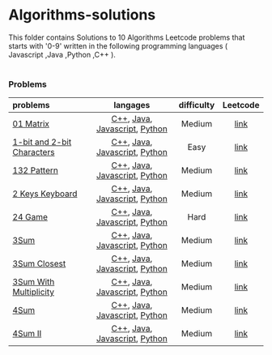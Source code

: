 # Algorithms-solutions
This folder contains Solutions to 10 Algorithms Leetcode problems that starts with '0-9' written in the following programming languages ( Javascript ,Java ,Python ,C++ ).<br><br>
### Problems ###
|problems|langages|difficulty|Leetcode|
|:-------|:------:|:--------:|:------:|
|[01 Matrix](https://github.com/AnasImloul/Leetcode-solutions/tree/main/algorithms/0-9/01%20Matrix/)|[C++](https://github.com/AnasImloul/Leetcode-solutions/tree/main/algorithms/0-9/01%20Matrix/01%20Matrix.cpp), [Java](https://github.com/AnasImloul/Leetcode-solutions/tree/main/algorithms/0-9/01%20Matrix/01%20Matrix.java), [Javascript](https://github.com/AnasImloul/Leetcode-solutions/tree/main/algorithms/0-9/01%20Matrix/01%20Matrix.js), [Python](https://github.com/AnasImloul/Leetcode-solutions/tree/main/algorithms/0-9/01%20Matrix/01%20Matrix.py)|Medium|[link](https://leetcode.com/problems/01-matrix)|
|[1-bit and 2-bit Characters](https://github.com/AnasImloul/Leetcode-solutions/tree/main/algorithms/0-9/1-bit%20and%202-bit%20Characters/)|[C++](https://github.com/AnasImloul/Leetcode-solutions/tree/main/algorithms/0-9/1-bit%20and%202-bit%20Characters/1-bit%20and%202-bit%20Characters.cpp), [Java](https://github.com/AnasImloul/Leetcode-solutions/tree/main/algorithms/0-9/1-bit%20and%202-bit%20Characters/1-bit%20and%202-bit%20Characters.java), [Javascript](https://github.com/AnasImloul/Leetcode-solutions/tree/main/algorithms/0-9/1-bit%20and%202-bit%20Characters/1-bit%20and%202-bit%20Characters.js), [Python](https://github.com/AnasImloul/Leetcode-solutions/tree/main/algorithms/0-9/1-bit%20and%202-bit%20Characters/1-bit%20and%202-bit%20Characters.py)|Easy|[link](https://leetcode.com/problems/1-bit-and-2-bit-characters)|
|[132 Pattern](https://github.com/AnasImloul/Leetcode-solutions/tree/main/algorithms/0-9/132%20Pattern/)|[C++](https://github.com/AnasImloul/Leetcode-solutions/tree/main/algorithms/0-9/132%20Pattern/132%20Pattern.cpp), [Java](https://github.com/AnasImloul/Leetcode-solutions/tree/main/algorithms/0-9/132%20Pattern/132%20Pattern.java), [Javascript](https://github.com/AnasImloul/Leetcode-solutions/tree/main/algorithms/0-9/132%20Pattern/132%20Pattern.js), [Python](https://github.com/AnasImloul/Leetcode-solutions/tree/main/algorithms/0-9/132%20Pattern/132%20Pattern.py)|Medium|[link](https://leetcode.com/problems/132-pattern)|
|[2 Keys Keyboard](https://github.com/AnasImloul/Leetcode-solutions/tree/main/algorithms/0-9/2%20Keys%20Keyboard/)|[C++](https://github.com/AnasImloul/Leetcode-solutions/tree/main/algorithms/0-9/2%20Keys%20Keyboard/2%20Keys%20Keyboard.cpp), [Java](https://github.com/AnasImloul/Leetcode-solutions/tree/main/algorithms/0-9/2%20Keys%20Keyboard/2%20Keys%20Keyboard.java), [Javascript](https://github.com/AnasImloul/Leetcode-solutions/tree/main/algorithms/0-9/2%20Keys%20Keyboard/2%20Keys%20Keyboard.js), [Python](https://github.com/AnasImloul/Leetcode-solutions/tree/main/algorithms/0-9/2%20Keys%20Keyboard/2%20Keys%20Keyboard.py)|Medium|[link](https://leetcode.com/problems/2-keys-keyboard)|
|[24 Game](https://github.com/AnasImloul/Leetcode-solutions/tree/main/algorithms/0-9/24%20Game/)|[C++](https://github.com/AnasImloul/Leetcode-solutions/tree/main/algorithms/0-9/24%20Game/24%20Game.cpp), [Java](https://github.com/AnasImloul/Leetcode-solutions/tree/main/algorithms/0-9/24%20Game/24%20Game.java), [Javascript](https://github.com/AnasImloul/Leetcode-solutions/tree/main/algorithms/0-9/24%20Game/24%20Game.js), [Python](https://github.com/AnasImloul/Leetcode-solutions/tree/main/algorithms/0-9/24%20Game/24%20Game.py)|Hard|[link](https://leetcode.com/problems/24-game)|
|[3Sum](https://github.com/AnasImloul/Leetcode-solutions/tree/main/algorithms/0-9/3Sum/)|[C++](https://github.com/AnasImloul/Leetcode-solutions/tree/main/algorithms/0-9/3Sum/3Sum.cpp), [Java](https://github.com/AnasImloul/Leetcode-solutions/tree/main/algorithms/0-9/3Sum/3Sum.java), [Javascript](https://github.com/AnasImloul/Leetcode-solutions/tree/main/algorithms/0-9/3Sum/3Sum.js), [Python](https://github.com/AnasImloul/Leetcode-solutions/tree/main/algorithms/0-9/3Sum/3Sum.py)|Medium|[link](https://leetcode.com/problems/3sum)|
|[3Sum Closest](https://github.com/AnasImloul/Leetcode-solutions/tree/main/algorithms/0-9/3Sum%20Closest/)|[C++](https://github.com/AnasImloul/Leetcode-solutions/tree/main/algorithms/0-9/3Sum%20Closest/3Sum%20Closest.cpp), [Java](https://github.com/AnasImloul/Leetcode-solutions/tree/main/algorithms/0-9/3Sum%20Closest/3Sum%20Closest.java), [Javascript](https://github.com/AnasImloul/Leetcode-solutions/tree/main/algorithms/0-9/3Sum%20Closest/3Sum%20Closest.js), [Python](https://github.com/AnasImloul/Leetcode-solutions/tree/main/algorithms/0-9/3Sum%20Closest/3Sum%20Closest.py)|Medium|[link](https://leetcode.com/problems/3sum-closest)|
|[3Sum With Multiplicity](https://github.com/AnasImloul/Leetcode-solutions/tree/main/algorithms/0-9/3Sum%20With%20Multiplicity/)|[C++](https://github.com/AnasImloul/Leetcode-solutions/tree/main/algorithms/0-9/3Sum%20With%20Multiplicity/3Sum%20With%20Multiplicity.cpp), [Java](https://github.com/AnasImloul/Leetcode-solutions/tree/main/algorithms/0-9/3Sum%20With%20Multiplicity/3Sum%20With%20Multiplicity.java), [Javascript](https://github.com/AnasImloul/Leetcode-solutions/tree/main/algorithms/0-9/3Sum%20With%20Multiplicity/3Sum%20With%20Multiplicity.js), [Python](https://github.com/AnasImloul/Leetcode-solutions/tree/main/algorithms/0-9/3Sum%20With%20Multiplicity/3Sum%20With%20Multiplicity.py)|Medium|[link](https://leetcode.com/problems/3sum-with-multiplicity)|
|[4Sum](https://github.com/AnasImloul/Leetcode-solutions/tree/main/algorithms/0-9/4Sum/)|[C++](https://github.com/AnasImloul/Leetcode-solutions/tree/main/algorithms/0-9/4Sum/4Sum.cpp), [Java](https://github.com/AnasImloul/Leetcode-solutions/tree/main/algorithms/0-9/4Sum/4Sum.java), [Javascript](https://github.com/AnasImloul/Leetcode-solutions/tree/main/algorithms/0-9/4Sum/4Sum.js), [Python](https://github.com/AnasImloul/Leetcode-solutions/tree/main/algorithms/0-9/4Sum/4Sum.py)|Medium|[link](https://leetcode.com/problems/4sum)|
|[4Sum II](https://github.com/AnasImloul/Leetcode-solutions/tree/main/algorithms/0-9/4Sum%20II/)|[C++](https://github.com/AnasImloul/Leetcode-solutions/tree/main/algorithms/0-9/4Sum%20II/4Sum%20II.cpp), [Java](https://github.com/AnasImloul/Leetcode-solutions/tree/main/algorithms/0-9/4Sum%20II/4Sum%20II.java), [Javascript](https://github.com/AnasImloul/Leetcode-solutions/tree/main/algorithms/0-9/4Sum%20II/4Sum%20II.js), [Python](https://github.com/AnasImloul/Leetcode-solutions/tree/main/algorithms/0-9/4Sum%20II/4Sum%20II.py)|Medium|[link](https://leetcode.com/problems/4sum-ii)|
